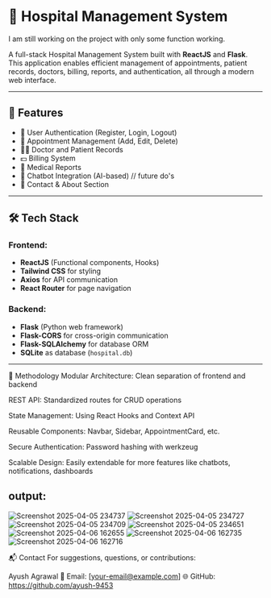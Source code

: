 # 🏥 Hospital Management System

I am still working on the project with only some function working.

A full-stack Hospital Management System built with **ReactJS** and **Flask**. This application enables efficient management of appointments, patient records, doctors, billing, reports, and authentication, all through a modern web interface.

---

## 🚀 Features

- 🔐 User Authentication (Register, Login, Logout)
- 📅 Appointment Management (Add, Edit, Delete)
- 👨‍⚕️ Doctor and Patient Records
- 💵 Billing System
- 📄 Medical Reports
- 💬 Chatbot Integration (AI-based) // future do's
- 📧 Contact & About Section

---

## 🛠️ Tech Stack

### Frontend:
- **ReactJS** (Functional components, Hooks)
- **Tailwind CSS** for styling
- **Axios** for API communication
- **React Router** for page navigation

### Backend:
- **Flask** (Python web framework)
- **Flask-CORS** for cross-origin communication
- **Flask-SQLAlchemy** for database ORM
- **SQLite** as database (`hospital.db`)

---



🧠 Methodology
Modular Architecture: Clean separation of frontend and backend

REST API: Standardized routes for CRUD operations

State Management: Using React Hooks and Context API

Reusable Components: Navbar, Sidebar, AppointmentCard, etc.

Secure Authentication: Password hashing with werkzeug

Scalable Design: Easily extendable for more features like chatbots, notifications, dashboards

## output:
![Screenshot 2025-04-05 234737](https://github.com/user-attachments/assets/8a651ac3-ac0d-4d64-8acf-1399c7c9cd97)
![Screenshot 2025-04-05 234727](https://github.com/user-attachments/assets/d4a1006d-4ad7-4457-9247-3d30e3b6886a)
![Screenshot 2025-04-05 234709](https://github.com/user-attachments/assets/7a7e9b86-dba7-4ca2-bec2-9b43cf511f26)
![Screenshot 2025-04-05 234651](https://github.com/user-attachments/assets/755fd646-4d72-49dd-a13d-0e2d7002aad7)
![Screenshot 2025-04-06 162655](https://github.com/user-attachments/assets/5fb5baf2-a198-4fa5-99d5-ce58269c8a40)
![Screenshot 2025-04-06 162735](https://github.com/user-attachments/assets/db669f85-8166-4e07-8f2b-0fc4bf4fe941)
![Screenshot 2025-04-06 162716](https://github.com/user-attachments/assets/feae7718-3db0-4705-8aa4-63bcdf87ec00)


📬 Contact
For suggestions, questions, or contributions:

Ayush Agrawal
📧 Email: [your-email@example.com]
🌐 GitHub: https://github.com/ayush-9453
